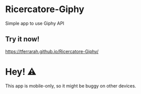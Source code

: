 # Ricercatore-Giphy
 Simple app to use Giphy API

## Try it now!
https://tferrarah.github.io/Ricercatore-Giphy/
# Hey! ⚠
 This app is mobile-only, so it might be buggy on other devices.
